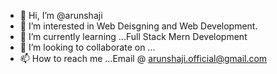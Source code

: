 - 👋 Hi, I’m @arunshaji
- 👀 I’m interested in Web Deisgning and Web Development.
- 🌱 I’m currently learning ...Full Stack Mern Development
- 💞️ I’m looking to collaborate on ...
- 📫 How to reach me ...Email @ arunshaji.official@gmail.com

<!---
arunshajizn333/arunshajizn333 is a ✨ special ✨ repository because its `README.md` (this file) appears on your GitHub profile.
You can click the Preview link to take a look at your changes.
--->
